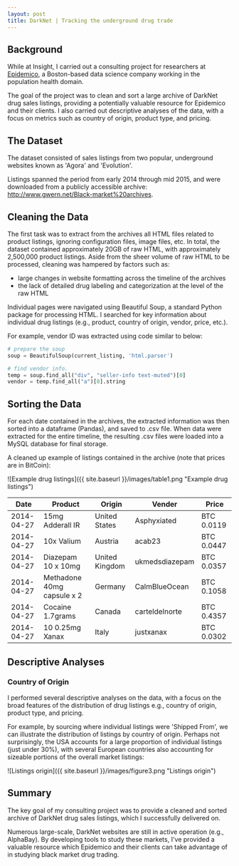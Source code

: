 ```yaml
---
layout: post
title: DarkNet | Tracking the underground drug trade
---
```


## Background

While at Insight, I carried out a consulting project for researchers at [Epidemico](http://www.epidemico.com), a Boston-based data science company working in the population health domain. 

The goal of the project was to clean and sort a large archive of DarkNet drug sales listings, providing a potentially valuable resource for Epidemico and their clients. I also carried out descriptive analyses of the data, with a focus on metrics such as country of origin, product type, and pricing.

## The Dataset

The dataset consisted of sales listings from two popular, underground websites known as 'Agora' and 'Evolution'. 

Listings spanned the period from early 2014 through mid 2015, and were downloaded from a publicly accessible archive: <http://www.gwern.net/Black-market%20archives>.

## Cleaning the Data

The first task was to extract from the archives all HTML files related to product listings, ignoring configuration files, image files, etc. In total, the dataset contained approximately 20GB of raw HTML, with approximately 2,500,000 product listings. Aside from the sheer volume of raw HTML to be processed, cleaning was hampered by factors such as:
  
- large changes in website formatting across the timeline of the archives
- the lack of detailed drug labeling and categorization at the level of the raw HTML

Individual pages were navigated using Beautiful Soup, a standard Python package for processing HTML. I searched for key information about individual drug listings (e.g., product, country of origin, vendor, price, etc.). 

For example, vendor ID was extracted using code similar to below:

```python
# prepare the soup
soup = BeautifulSoup(current_listing, 'html.parser')

# find vendor info.
temp = soup.find_all("div", "seller-info text-muted")[0]
vendor = temp.find_all("a")[0].string
```

## Sorting the Data

For each date contained in the archives, the extracted information was then sorted into a dataframe (Pandas), and saved to .csv file. When data were extracted for the entire timeline, the resulting .csv files were loaded into a MySQL database for final storage.

A cleaned up example of listings contained in the archive (note that prices are in BitCoin):

![Example drug listings]({{ site.baseurl }}/images/table1.png "Example drug listings")


Date         | Product                     | Origin          | Vender          | Price
------------ | --------------------------- | --------------- | --------------- | -----------
2014-04-27   | 15mg Adderall IR            | United States   | Asphyxiated     | BTC 0.0119
2014-04-27   | 10x Valium                  | Austria         | acab23          | BTC 0.0447
2014-04-27   | Diazepam 10 x 10mg          | United Kingdom  | ukmedsdiazepam  | BTC 0.0357
2014-04-27   | Methadone 40mg capsule x 2  | Germany         | CalmBlueOcean   | BTC 0.1058
2014-04-27   | Cocaine 1.7grams            | Canada          | carteldelnorte  | BTC 0.4357
2014-04-27   | 10 0.25mg Xanax             | Italy           | justxanax       | BTC 0.0302


## Descriptive Analyses

### Country of Origin

I performed several descriptive analyses on the data, with a focus on the broad features of the distribution of drug listings e.g., country of origin, product type, and pricing.

For example, by sourcing where individual listings were 'Shipped From', we can illustrate the distribution of listings by country of origin. Perhaps not surprisingly, the USA accounts for a large proportion of individual listings (just under 30%), with several European countries also accounting for sizeable portions of the overall market listings:

![Listings origin]({{ site.baseurl }}/images/figure3.png "Listings origin")

## Summary
The key goal of my consulting project was to provide a cleaned and sorted archive of DarkNet drug sales listings, which I successfully delivered on. 

Numerous large-scale, DarkNet websites are still in active operation (e.g., AlphaBay). By developing tools to study these markets, I've provided a valuable resource which Epidemico and their clients can take advantage of in studying black market drug trading.
<!--more-->
